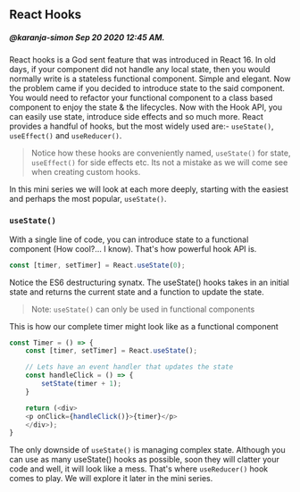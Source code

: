 ## React Hooks
##### @karanja-simon Sep 20 2020 12:45 AM.
React hooks is a God sent feature that was introduced in React 16. In old days, if your component did not handle any local state, then you would normally 
write is a stateless functional component. Simple and elegant. Now the problem came if you decided to introduce state to the said component. 
You would need to refactor your functional component to a class based component to enjoy the state & the lifecycles.
Now with the Hook API, you can  easily use state, introduce side effects and so much more. React provides a handful of hooks, 
but the most widely used are:- `useState()`, `useEffect()` and `useReducer()`. 
>Notice how these hooks are conveniently named, `useState()` for state, `useEffect()` for side effects etc. Its not a mistake as we will come see when creating custom hooks.

In this mini series we will look at each more deeply, starting with the easiest and perhaps the most popular, `useState()`.

 ### `useState()`
 
With a single line of code, you can introduce state to a functional component (How cool?... I know). That's how powerful hook API is. 
```js
const [timer, setTimer] = React.useState(0);
```
Notice the ES6 destructuring synatx.
The useState() hooks takes in an initial state and returns the current state and a function to update the state.
> Note: `useState()` can only be used in functional components

This is how our complete timer might look like as a functional component

```js
const Timer = () => {
    const [timer, setTimer] = React.useState();

    // Lets have an event handler that updates the state
    const handleClick = () => {
        setState(timer + 1);
    }

    return (<div>
    <p onClick={handleClick()}>{timer}</p>
    </div>);
}
```

The only downside of `useState()` is managing complex state. Although you can use as many useState() hooks as possible, soon they will clatter your code and well, 
it will look like a mess. That's where `useReducer()` hook comes to play. We will explore it later in the mini series.

